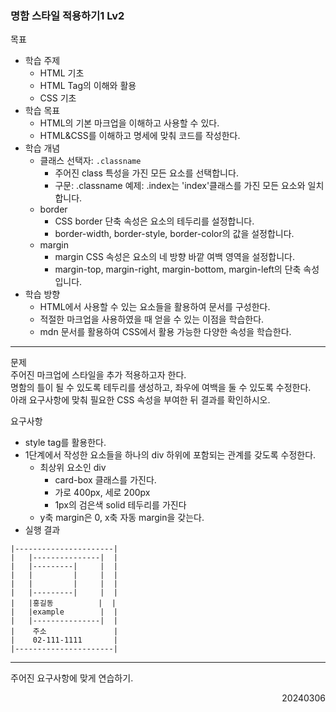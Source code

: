 ### 명함 스타일 적용하기1 Lv2
목표  
- 학습 주제
  - HTML 기초
  - HTML Tag의 이해와 활용
  - CSS 기초
- 학습 목표
  - HTML의 기본 마크업을 이해하고 사용할 수 있다.
  - HTML&CSS를 이해하고 명세에 맞춰 코드를 작성한다.
- 학습 개념
  - 클래스 선택자: `.classname`
    - 주어진 class 특성을 가진 모든 요소를 선택합니다.
    - 구문: .classname 예제: .index는 'index'클래스를 가진 모든 요소와 일치합니다.
  - border
    - CSS border 단축 속성은 요소의 테두리를 설정합니다.
    - border-width, border-style, border-color의 값을 설정합니다.
  - margin
    - margin CSS 속성은 요소의 네 방향 바깥 여백 영역을 설정합니다.
    - margin-top, margin-right, margin-bottom, margin-left의 단축 속성입니다.
- 학습 방향
  - HTML에서 사용할 수 있는 요소들을 활용하여 문서를 구성한다.
  - 적절한 마크업을 사용하였을 때 얻을 수 있는 이점을 학습한다.
  - mdn 문서를 활용하여 CSS에서 활용 가능한 다양한 속성을 학습한다.
---
문제  
주어진 마크업에 스타일을 추가 적용하고자 한다.  
명함의 틀이 될 수 있도록 테두리를 생성하고, 좌우에 여백을 둘 수 있도록 수정한다.  
아래 요구사항에 맞춰 필요한 CSS 속성을 부여한 뒤 결과를 확인하시오.  

요구사항  
- style tag를 활용한다.
- 1단계에서 작성한 요소들을 하나의 div 하위에 포함되는 관계를 갖도록 수정한다.
  - 최상위 요소인 div
    - card-box 클래스를 가진다.
    - 가로 400px, 세로 200px
    - 1px의 검은색 solid 테두리를 가진다
  - y축 margin은 0, x축 자동 margin을 갖는다.
- 실행 결과
```
|----------------------|
|   |---------------|  |
|   |---------|     |  |
|   |         |     |  |
|   |         |     |  |
|   |---------|     |  |
|   |홍길동          |  |
|   |example        |  |
|   |---------------|  |
|    주소               |
|    02-111-1111       |
|----------------------|
```
---
주어진 요구사항에 맞게 연습하기.
<div style="text-align: right">20240306</div>